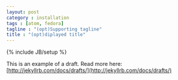 ```yaml
---
layout: post
category : installation
tags : [atom, fedora]
tagline : "(opt)Supporting tagline"
title : "(opt)diplayed title"
---
```

{% include JB/setup %}

This is an example of a draft. Read more here: [http://jekyllrb.com/docs/drafts/](http://jekyllrb.com/docs/drafts/)
